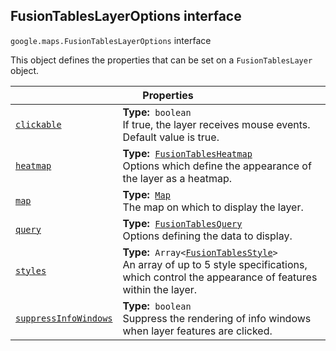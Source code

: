 
<h2 id="FusionTablesLayerOptions">FusionTablesLayerOptions interface</h2>
<p>
<code><span itemprop="path">google.maps</span>.<span itemprop="name">FusionTablesLayerOptions</span></code>
interface
</p>
<p>This object defines the properties that can be set on a <code>FusionTablesLayer</code> object.</p>
<div class="devsite-table-wrapper"><table class="properties responsive" summary="interface FusionTablesLayerOptions - Properties">
<thead>
<tr><th colspan="2">Properties</th>
</tr></thead>
<tbody>
<tr id="FusionTablesLayerOptions.clickable">
<td itemprop="property"><code><a class="secret-link" href="#FusionTablesLayerOptions.clickable"><span>clickable</span></a></code></td>
<td><div><strong>Type:</strong>&nbsp; <code>boolean</code></div>
<div class="desc">If true, the layer receives mouse events. Default value is true.</div></td>
</tr>
<tr id="FusionTablesLayerOptions.heatmap">
<td itemprop="property"><code><a class="secret-link" href="#FusionTablesLayerOptions.heatmap"><span>heatmap</span></a></code></td>
<td><div><strong>Type:</strong>&nbsp; <code><a href="FusionTablesHeatmap.md">FusionTablesHeatmap</a></code></div>
<div class="desc">Options which define the appearance of the layer as a heatmap.</div></td>
</tr>
<tr id="FusionTablesLayerOptions.map">
<td itemprop="property"><code><a class="secret-link" href="#FusionTablesLayerOptions.map"><span>map</span></a></code></td>
<td><div><strong>Type:</strong>&nbsp; <code><a href="Map.md">Map</a></code></div>
<div class="desc">The map on which to display the layer.</div></td>
</tr>
<tr id="FusionTablesLayerOptions.query">
<td itemprop="property"><code><a class="secret-link" href="#FusionTablesLayerOptions.query"><span>query</span></a></code></td>
<td><div><strong>Type:</strong>&nbsp; <code><a href="FusionTablesQuery.md">FusionTablesQuery</a></code></div>
<div class="desc">Options defining the data to display.</div></td>
</tr>
<tr id="FusionTablesLayerOptions.styles">
<td itemprop="property"><code><a class="secret-link" href="#FusionTablesLayerOptions.styles"><span>styles</span></a></code></td>
<td><div><strong>Type:</strong>&nbsp; <code>Array&lt;<a href="FusionTablesStyle.md">FusionTablesStyle</a>&gt;</code></div>
<div class="desc">An array of up to 5 style specifications, which control the appearance of features within the layer.</div></td>
</tr>
<tr id="FusionTablesLayerOptions.suppressInfoWindows">
<td itemprop="property"><code><a class="secret-link" href="#FusionTablesLayerOptions.suppressInfoWindows"><span>suppressInfoWindows</span></a></code></td>
<td><div><strong>Type:</strong>&nbsp; <code>boolean</code></div>
<div class="desc">Suppress the rendering of info windows when layer features are clicked.</div></td>
</tr>
</tbody>
</table></div>
